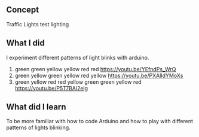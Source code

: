 ## Concept

Traffic Lights test lighting 

## What I did 

I experiment different patterns of light blinks with arduino. 
1. green green yellow yellow red red
https://youtu.be/YEfndPs_WrQ
2. green yellow green yellow red yellow
https://youtu.be/PXAlIdYMoXs
3. green yellow red red yellow green green yellow red
https://youtu.be/P5T7BAi2elg

## What did I learn 

To be more familiar with how to code Arduino and how to play with different patterns of lights blinking. 